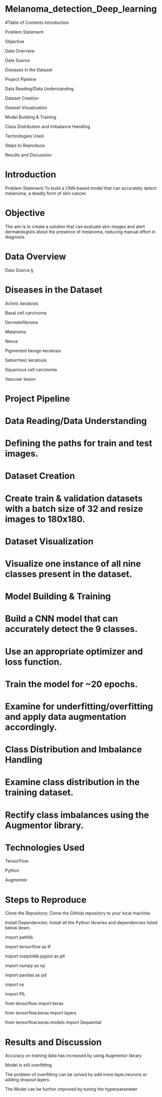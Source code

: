 # Melanoma_detection_Deep_learning
#Table of Contents
Introduction

Problem Statement

Objective

Data Overview

Data Source

Diseases in the Dataset

Project Pipeline

Data Reading/Data Understanding

Dataset Creation

Dataset Visualization

Model Building & Training

Class Distribution and Imbalance Handling

Technologies Used

Steps to Reproduce

Results and Discussion

# Introduction
Problem Statement
To build a CNN-based model that can accurately detect melanoma, a deadly form of skin cancer.

# Objective
The aim is to create a solution that can evaluate skin images and alert dermatologists about the presence of melanoma, reducing manual effort in diagnosis.

# Data Overview
Data Source
[k](https://towardsdatascience.com/downloading-datasets-into-google-drive-via-google-colab-bcb1b30b0166)

# Diseases in the Dataset
Actinic keratosis

Basal cell carcinoma

Dermatofibroma

Melanoma

Nevus

Pigmented benign keratosis

Seborrheic keratosis

Squamous cell carcinoma

Vascular lesion

# Project Pipeline

# Data Reading/Data Understanding

# Defining the paths for train and test images.

# Dataset Creation

# Create train & validation datasets with a batch size of 32 and resize images to 180x180.

# Dataset Visualization

# Visualize one instance of all nine classes present in the dataset.

# Model Building & Training

# Build a CNN model that can accurately detect the 9 classes.

# Use an appropriate optimizer and loss function.

# Train the model for ~20 epochs.

# Examine for underfitting/overfitting and apply data augmentation accordingly.

# Class Distribution and Imbalance Handling

# Examine class distribution in the training dataset.

# Rectify class imbalances using the Augmentor library.

# Technologies Used

TensorFlow

Python

Augmentor


# Steps to Reproduce
Clone the Repository: Clone the GitHub repository to your local machine.

Install Dependencies: Install all the Python libraries and dependencies listed below down.

import pathlib

import tensorflow as tf

import matplotlib.pyplot as plt

import numpy as np

import pandas as pd

import os

import PIL

from tensorflow import keras

from tensorflow.keras import layers

from tensorflow.keras.models import Sequential

# Results and Discussion
Accuracy on training data has increased by using Augmentor library

Model is still overfitting

The problem of overfitting can be solved by add more layer,neurons or adding dropout layers.

The Model can be further improved by tuning the hyperparameter

